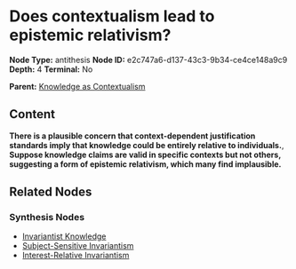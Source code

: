 # Does contextualism lead to epistemic relativism?

**Node Type:** antithesis
**Node ID:** e2c747a6-d137-43c3-9b34-ce4ce148a9c9
**Depth:** 4
**Terminal:** No

**Parent:** [Knowledge as Contextualism](knowledge-as-contextualism-synthesis-04819059-0c41-4e23-a62f-a270ab36f8e1.md)

## Content

**There is a plausible concern that context-dependent justification standards imply that knowledge could be entirely relative to individuals.**, **Suppose knowledge claims are valid in specific contexts but not others, suggesting a form of epistemic relativism, which many find implausible.**

## Related Nodes

### Synthesis Nodes

- [Invariantist Knowledge](invariantist-knowledge-synthesis-b653c661-8397-4ee9-aac8-f0b2fa7cda36.md)
- [Subject-Sensitive Invariantism](subject-sensitive-invariantism-synthesis-2706bacf-e597-4230-8e9d-1008ccfd7e7a.md)
- [Interest-Relative Invariantism](interest-relative-invariantism-synthesis-ad036851-6db5-4145-8c14-ae193b8f4839.md)
